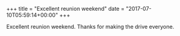 +++
title = "Excellent reunion weekend"
date = "2017-07-10T05:59:14+00:00"
+++

Excellent reunion weekend. Thanks for making the drive everyone.
			